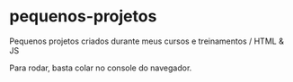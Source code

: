 # pequenos-projetos

Pequenos projetos criados durante meus cursos e treinamentos / HTML & JS

Para rodar, basta colar no console do navegador.
